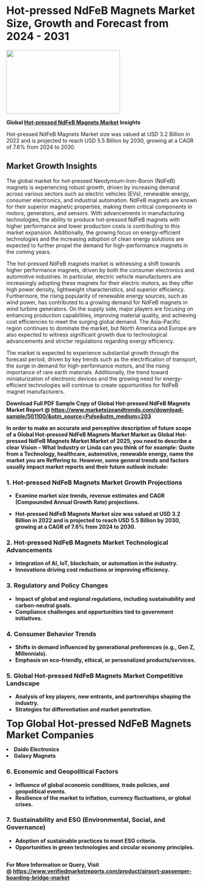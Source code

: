 <H1>Hot-pressed NdFeB Magnets Market Size, Growth and Forecast from 2024 - 2031</H1><img class="aligncenter size-medium wp-image-584254" src="https://thirdeyenews.in/wp-content/uploads/2024/09/Global-Market-Research-300x168.jpeg" alt="" width="300" height="168" /><p><strong>Global&nbsp;<a href="https://www.marketsizeandtrends.com/download-sample/501100/&amp;utm_source=Pulse&amp;utm_medium=203">Hot-pressed NdFeB Magnets Market</a> Insights</strong></p><p>Hot-pressed NdFeB Magnets Market size was valued at USD 3.2 Billion in 2022 and is projected to reach USD 5.5 Billion by 2030, growing at a CAGR of 7.6% from 2024 to 2030.</p><p><h2>Market Growth Insights</h2> <p>The global market for hot-pressed Neodymium-Iron-Boron (NdFeB) magnets is experiencing robust growth, driven by increasing demand across various sectors such as electric vehicles (EVs), renewable energy, consumer electronics, and industrial automation. NdFeB magnets are known for their superior magnetic properties, making them critical components in motors, generators, and sensors. With advancements in manufacturing technologies, the ability to produce hot-pressed NdFeB magnets with higher performance and lower production costs is contributing to this market expansion. Additionally, the growing focus on energy-efficient technologies and the increasing adoption of clean energy solutions are expected to further propel the demand for high-performance magnets in the coming years.</p> <p><strong></strong></p> <p>The hot-pressed NdFeB magnets market is witnessing a shift towards higher performance magnets, driven by both the consumer electronics and automotive industries. In particular, electric vehicle manufacturers are increasingly adopting these magnets for their electric motors, as they offer high power density, lightweight characteristics, and superior efficiency. Furthermore, the rising popularity of renewable energy sources, such as wind power, has contributed to a growing demand for NdFeB magnets in wind turbine generators. On the supply side, major players are focusing on enhancing production capabilities, improving material quality, and achieving cost efficiencies to meet the surging global demand. The Asia-Pacific region continues to dominate the market, but North America and Europe are also expected to witness significant growth due to technological advancements and stricter regulations regarding energy efficiency. <p>The market is expected to experience substantial growth through the forecast period, driven by key trends such as the electrification of transport, the surge in demand for high-performance motors, and the rising importance of rare earth materials. Additionally, the trend toward miniaturization of electronic devices and the growing need for energy-efficient technologies will continue to create opportunities for NdFeB magnet manufacturers.</p> <p><strong></p><p><span class=""><strong>Download Full PDF Sample Copy of Global Hot-pressed NdFeB Magnets Market Report</strong> @ <a href="https://www.marketsizeandtrends.com/download-sample/501100/&amp;utm_source=Pulse&amp;utm_medium=203" target="_blank">https://www.marketsizeandtrends.com/download-sample/501100/&amp;utm_source=Pulse&amp;utm_medium=203</a></span></p><p>In order to make an accurate and perceptive description of future scope of a Global&nbsp;Hot-pressed NdFeB Magnets Market Market as Global&nbsp;Hot-pressed NdFeB Magnets Market Market of 2025, you need to describe a clear Vision &ndash; What Industry or Linda can you think of for example: Quote from a Technology, healthcare, automotive, renewable energy, name the market you are Reffering to. However, some general trends and factors usually impact market reports and their future outlook include:</p><h3>1.&nbsp;<strong>Hot-pressed NdFeB Magnets Market Growth Projections</strong></h3><ul><li>Examine market size trends, revenue estimates and CAGR (Compounded Annual Growth Rate) projections.</li><li><p>Hot-pressed NdFeB Magnets Market size was valued at USD 3.2 Billion in 2022 and is projected to reach USD 5.5 Billion by 2030, growing at a CAGR of 7.6% from 2024 to 2030.</p></li></ul><h3>2.&nbsp;<strong>Hot-pressed NdFeB Magnets Market Technological Advancements</strong></h3><ul><li>Integration of AI, IoT, blockchain, or automation in the industry.</li><li>Innovations driving cost reductions or improving efficiency.</li></ul><h3>3.&nbsp;<strong>Regulatory and Policy Changes</strong></h3><ul><li>Impact of global and regional regulations, including sustainability and carbon-neutral goals.</li><li>Compliance challenges and opportunities tied to government initiatives.</li></ul><h3>4.&nbsp;<strong>Consumer Behavior Trends</strong></h3><ul><li>Shifts in demand influenced by generational preferences (e.g., Gen Z, Millennials).</li><li>Emphasis on eco-friendly, ethical, or personalized products/services.</li></ul><h3>5.&nbsp;<strong>Global Hot-pressed NdFeB Magnets Market Competitive Landscape</strong></h3><ul><li>Analysis of key players, new entrants, and partnerships shaping the industry.</li><li>Strategies for differentiation and market penetration.</li></ul><p data-pm-slice="1 1 []"><span style="color: inherit; font-family: inherit; font-size: 25px;">Top Global Hot-pressed NdFeB Magnets Market Companies</span></p><div class="" data-test-id=""><p><li>Daido Electronics</li><li> Galaxy Magnets</li></p></div><h3>6.&nbsp;<strong>Economic and Geopolitical Factors</strong></h3><ul><li>Influence of global economic conditions, trade policies, and geopolitical events.</li><li>Resilience of the market to inflation, currency fluctuations, or global crises.</li></ul><h3>7.&nbsp;<strong>Sustainability and ESG (Environmental, Social, and Governance)</strong></h3><ul><li>Adoption of sustainable practices to meet ESG criteria.</li><li>Opportunities in green technologies and circular economy principles.</li></ul><h2><strong style="font-size: 14px;">For More Information or Query, Visit @&nbsp;</strong><a style="background-color: #ffffff; font-size: 14px;" href="https://www.marketsizeandtrends.com/report/hot-pressed-ndfeb-magnets-market/" target="_blank">https://www.verifiedmarketreports.com/product/airport-passenger-boarding-bridge-market</a></h2>
